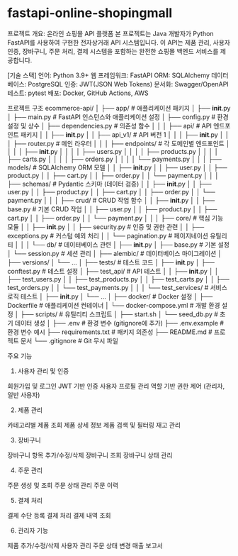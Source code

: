# fastapi-online-shopingmall

프로젝트 개요: 온라인 쇼핑몰 API 플랫폼
본 프로젝트는 Java 개발자가 Python FastAPI를 사용하여 구현한 전자상거래 API 시스템입니다. 
이 API는 제품 관리, 사용자 인증, 장바구니, 주문 처리, 결제 시스템을 포함하는 완전한 쇼핑몰 백엔드 서비스를 제공합니다.

[기술 스택]
언어: Python 3.9+
웹 프레임워크: FastAPI
ORM: SQLAlchemy
데이터베이스: PostgreSQL
인증: JWT(JSON Web Tokens)
문서화: Swagger/OpenAPI
테스트: pytest
배포: Docker, GitHub Actions, AWS

프로젝트 구조
ecommerce-api/
│
├── app/                            # 애플리케이션 패키지
│   ├── __init__.py
│   ├── main.py                     # FastAPI 인스턴스와 애플리케이션 설정
│   ├── config.py                   # 환경 설정 및 상수
│   ├── dependencies.py             # 의존성 함수
│   │
│   ├── api/                        # API 엔드포인트 패키지
│   │   ├── __init__.py
│   │   ├── api_v1/                 # API 버전 1
│   │   │   ├── __init__.py
│   │   │   ├── router.py           # 메인 라우터
│   │   │   ├── endpoints/          # 각 도메인별 엔드포인트
│   │   │   │   ├── __init__.py
│   │   │   │   ├── users.py
│   │   │   │   ├── products.py
│   │   │   │   ├── carts.py
│   │   │   │   ├── orders.py
│   │   │   │   └── payments.py
│   │
│   ├── models/                     # SQLAlchemy ORM 모델
│   │   ├── __init__.py
│   │   ├── user.py
│   │   ├── product.py
│   │   ├── cart.py
│   │   ├── order.py
│   │   └── payment.py
│   │
│   ├── schemas/                    # Pydantic 스키마 (데이터 검증)
│   │   ├── __init__.py
│   │   ├── user.py
│   │   ├── product.py
│   │   ├── cart.py
│   │   ├── order.py
│   │   └── payment.py
│   │
│   ├── crud/                       # CRUD 작업 함수
│   │   ├── __init__.py
│   │   ├── base.py                 # 기본 CRUD 작업
│   │   ├── user.py
│   │   ├── product.py
│   │   ├── cart.py
│   │   ├── order.py
│   │   └── payment.py
│   │
│   ├── core/                       # 핵심 기능 모듈
│   │   ├── __init__.py
│   │   ├── security.py             # 인증 및 권한 관련
│   │   ├── exceptions.py           # 커스텀 예외 처리
│   │   └── pagination.py           # 페이지네이션 유틸리티
│   │
│   └── db/                         # 데이터베이스 관련
│       ├── __init__.py
│       ├── base.py                 # 기본 설정
│       └── session.py              # 세션 관리
│
├── alembic/                        # 데이터베이스 마이그레이션
│   ├── versions/
│   └── ...
│
├── tests/                          # 테스트 코드
│   ├── __init__.py
│   ├── conftest.py                 # 테스트 설정
│   ├── test_api/                   # API 테스트
│   │   ├── __init__.py
│   │   ├── test_users.py
│   │   ├── test_products.py
│   │   ├── test_carts.py
│   │   ├── test_orders.py
│   │   └── test_payments.py
│   │
│   └── test_services/              # 서비스 로직 테스트
│       ├── __init__.py
│       └── ...
│
├── docker/                         # Docker 설정
│   ├── Dockerfile                  # 애플리케이션 컨테이너
│   └── docker-compose.yml          # 개발 환경 설정
│
├── scripts/                        # 유틸리티 스크립트
│   ├── start.sh
│   └── seed_db.py                  # 초기 데이터 생성
│
├── .env                            # 환경 변수 (gitignore에 추가)
├── .env.example                    # 환경 변수 예시
├── requirements.txt                # 패키지 의존성
├── README.md                       # 프로젝트 문서
└── .gitignore                      # Git 무시 파일

주요 기능
1. 사용자 관리 및 인증

회원가입 및 로그인
JWT 기반 인증
사용자 프로필 관리
역할 기반 권한 제어 (관리자, 일반 사용자)

2. 제품 관리

카테고리별 제품 조회
제품 상세 정보
제품 검색 및 필터링
재고 관리

3. 장바구니

장바구니 항목 추가/수정/삭제
장바구니 조회
장바구니 상태 관리

4. 주문 관리

주문 생성 및 조회
주문 상태 관리
주문 이력

5. 결제 처리

결제 수단 등록
결제 처리
결제 내역 조회

6. 관리자 기능

제품 추가/수정/삭제
사용자 관리
주문 상태 변경
매출 보고서

